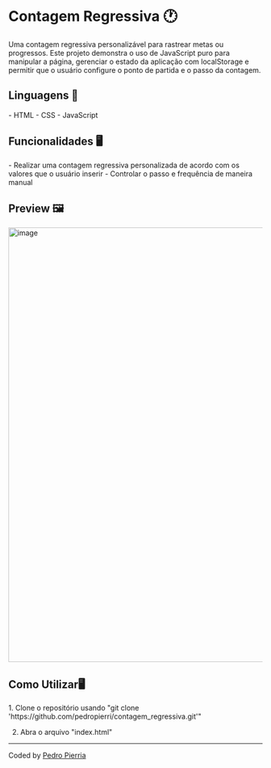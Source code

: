 <h1>Contagem Regressiva 🕐</h1>
Uma contagem regressiva personalizável para rastrear metas ou progressos. Este projeto demonstra o uso de JavaScript puro para manipular a página, gerenciar o estado da aplicação com localStorage e permitir que o usuário configure o ponto de partida e o passo da contagem.

<h2>Linguagens 🚀</h2>
- HTML
- CSS
- JavaScript

<h2>Funcionalidades 🖥️</h2>
- Realizar uma contagem regressiva personalizada de acordo com os valores que o usuário inserir
- Controlar o passo e frequência de maneira manual

<h2>Preview 🖼️</h2>
<img width="1000" height="860" alt="image" src="https://github.com/user-attachments/assets/1b724292-d339-4069-85c8-943890a97677" />

<h2>Como Utilizar🖥️</h2>
1. Clone o repositório usando "git clone 'https://github.com/pedropierri/contagem_regressiva.git'"

2. Abra o arquivo "index.html"

---
Coded by <a href='https://github.com/pedropierri' target='_blank'>Pedro Pierria</a>
